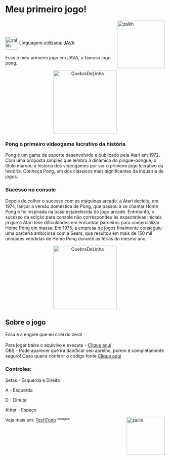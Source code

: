 # Meu primeiro jogo!


<img align="right" alt="zallih" width="150" src="https://media.discordapp.net/attachments/783761333358166056/872618413040730133/WhatsApp_Image_2021-08-04_at_19.42.37.jpeg?width=370&height=370">
  <br><br>
<div style="display: inline_block"><br>
 
  <img align="center" alt="zallih-JAVA" height="40" width="40" src="https://cdn.jsdelivr.net/gh/devicons/devicon/icons/java/java-original.svg">
  Linguagem utilizada: <a href="https://www.java.com/">JAVA</a><br><br>
  Esse é meu primeiro jogo em JAVA, o famoso jogo pong.

  <p align="middle">
  <img width="200" alt="QuebraDeLinha" src="https://media.discordapp.net/attachments/783761333358166056/875852044928425984/divider-2461548_640.png">
  </p>
  
  <h3>Pong o primeiro videogame lucrativo da história</h3>
  
  Pong é um game de esporte desenvolvido e publicado pela Atari em 1972. Com uma proposta simples que lembra a dinâmica do pingue-pongue, o título marcou a história dos videogames por ser o primeiro jogo lucrativo da história. Conheça Pong, um dos clássicos mais significantes da indústria de jogos.
  
  
  <h3>Sucesso no console</h3>
Depois de colher o sucesso com as máquinas arcade, a Atari decidiu, em 1974, lançar a versão doméstica de Pong, que passou a se chamar Home Pong e foi inspirada na base estabelecida do jogo arcade.
  Entretanto, o sucesso da edição para console não correspondeu às expectativas iniciais, já que a Atari teve dificuldades em encontrar parceiros para comercializar Home Pong em massa. Em 1975, a empresa de jogos finalmente conseguiu uma parceria ambiciosa com a Sears, que resultou em mais de 150 mil unidades vendidas de Home Pong durante as férias do mesmo ano.
  
  <p align="middle">
  <img width="200" alt="QuebraDeLinha" src="https://media.discordapp.net/attachments/783761333358166056/875852044928425984/divider-2461548_640.png">
  </p>
  
  <div>
  <h2>Sobre o jogo</h2>
  
  Essa é a engine que eu criei do zero!
  <br><br>
  Para jogar baixe o aquivivo e execute - <a href="https://github.com/zallih/Game_Pong/blob/main/Game_Pong.jar?raw=true">Clique aqui </a>
  <br>
  OBS - Pode aparecer que irá danificar seu aprelho, porem é completamente seguro! Caso queira conferir o código fonte <a href="https://github.com/zallih/Game_Pong/tree/main/Game_Pong/pong"> Clique aqui </a>
  
  <h3>Controles:</h3>
  
  Setas - Esquerda e Direita
  
  A - Esquerda
  
  D - Direita
  
  
  Atirar - Espaço
</div>
  
  <img align="right" alt="zallih" width="120" src="https://cdn.discordapp.com/attachments/882354770709479427/885547375156944906/my-octocat-1631200526625.png"> 

  Veja mais em: <a href ="https://www.techtudo.com.br/noticias/noticia/2016/03/conheca-pong-o-primeiro-videogame-lucrativo-da-historia.html">TechTudo</a> ᶜʳᵉᵈᶦᵗᵒˢ
</div>
